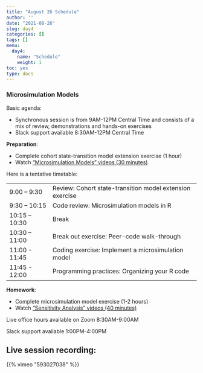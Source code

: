 ```yaml
---
title: "August 26 Schedule"
author: ''
date: "2021-08-26"
slug: day4
categories: []
tags: []
menu:
  day4:
    name: "Schedule"
    weight: 1
toc: yes
type: docs
---
```


### Microsimulation Models

Basic agenda:

-   Synchronous session is from 9AM-12PM Central Time and consists of a mix of review, demonstrations and hands-on exercises
-   Slack support available 8:30AM-12PM Central Time

**Preparation**:

-   Complete cohort state-transition model extension exercise (1 hour)
-   Watch [“Microsimulation Models” videos (30 minutes)](https://cea-and-modeling-using-r-workshop.netlify.app/days/day4/microsim_videos/)

Here is a tentative timetable:

|               |                                                          |
|---------------|:---------------------------------------------------------|
| 9:00 – 9:30   | Review: Cohort state-transition model extension exercise |
| 9:30 – 10:15  | Code review: Microsimulation models in R                 |
| 10:15 – 10:30 | Break                                                    |
| 10:30 – 11:00 | Break out exercise: Peer-code walk-through               |
| 11:00 - 11:45 | Coding exercise: Implement a microsimulation model       |
| 11:45 - 12:00 | Programming practices: Organizing your R code            |

**Homework**:

-   Complete microsimulation model exercise (1-2 hours)
-   Watch [“Sensitivity Analysis” videos (40 minutes)](https://cea-and-modeling-using-r-workshop.netlify.app/days/day5/sa_videos/)

Live office hours available on Zoom 8:30AM-9:00AM

Slack support available 1:00PM-4:00PM

## Live session recording:

{{% vimeo "593027038" %}}
